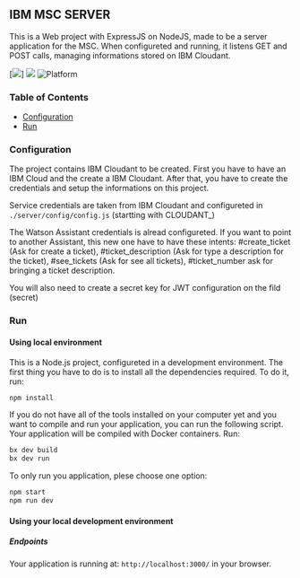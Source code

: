 ## IBM MSC SERVER

This is a Web project with ExpressJS on NodeJS, made to be a server application for the MSC. When configureted and running, it listens GET and POST calls, managing informations stored on IBM Cloudant.

[![](https://github.com/patrickmguimaraes)]
[![](https://img.shields.io/badge/IBM%20Cloud-powered-blue.svg)](https://bluemix.net)
![Platform](https://img.shields.io/badge/platform-NODE-lightgrey.svg?style=flat)

### Table of Contents
* [Configuration](#configuration)
* [Run](#run)

<a name="configuration"></a>
### Configuration

The project contains IBM Cloudant to be created. First you have to have an IBM Cloud and the create a IBM Cloudant. After that, you have to create the credentials and setup the informations on this project.

Service credentials are taken from IBM Cloudant and configureted in `./server/config/config.js` (startting with CLOUDANT_)

The Watson Assistant credentials is alread configureted. If you want to point to another Assistant, this new one have to have these intents: #create_ticket (Ask for create a ticket), #ticket_description (Ask for type a description for the ticket), #see_tickets (Ask for see all tickets), #ticket_number ask for bringing a ticket description.

You will also need to create a secret key for JWT configuration on the fild (secret)

<a name="run"></a>
### Run
#### Using local environment
This is a Node.js project, configureted in a development environment. The first thing you have to do is to install all the dependencies required. To do it, run:

```bash
npm install
```

If you do not have all of the tools installed on your computer yet and you want to compile and run your application, you can run the following script. Your application will be compiled with Docker containers. Run:

```bash
bx dev build
bx dev run
```

To only run you application, plese choose one option:

```bash
npm start
npm run dev
```

#### Using your local development environment


##### Endpoints

Your application is running at: `http://localhost:3000/` in your browser.
